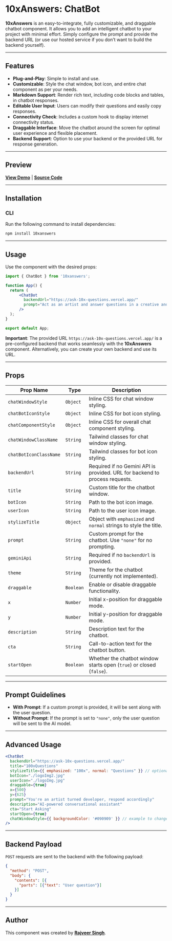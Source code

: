 # 10xAnswers: ChatBot  

**10xAnswers** is an easy-to-integrate, fully customizable, and draggable chatbot component. It allows you to add an intelligent chatbot to your project with minimal effort. Simply configure the prompt and provide the backend URL (or use our hosted service if you don’t want to build the backend yourself).  

---

## Features  

- **Plug-and-Play**: Simple to install and use.  
- **Customizable**: Style the chat window, bot icon, and entire chat component as per your needs.  
- **Markdown Support**: Render rich text, including code blocks and tables, in chatbot responses.  
- **Editable User Input**: Users can modify their questions and easily copy responses.  
- **Connectivity Check**: Includes a custom hook to display internet connectivity status.  
- **Draggable Interface**: Move the chatbot around the screen for optimal user experience and flexible placement.  
- **Backend Support**: Option to use your backend or the provided URL for response generation.  

---

## Preview  
[**View Demo**](https://10x-answers.vercel.app) | [**Source Code**](https://github.com/rajveeerr/10xAnswers)  

---

## Installation  

### CLI  
Run the following command to install dependencies:  
```bash
npm install 10xanswers
```

---

## Usage  

Use the component with the desired props:  
```jsx
import { ChatBot } from '10xanswers';

function App() {
  return (
      <ChatBot 
        backendUrl="https://ask-10x-questions.vercel.app/" 
        prompt="Act as an artist and answer questions in a creative and stylistic manner." 
      />
  );
}

export default App;
```  

**Important**: The provided URL `https://ask-10x-questions.vercel.app/` is a pre-configured backend that works seamlessly with the **10xAnswers** component. Alternatively, you can create your own backend and use its URL.  

---

## Props  

| **Prop Name**            | **Type**   | **Description**                                                                                   |
|--------------------------|------------|---------------------------------------------------------------------------------------------------|
| `chatWindowStyle`        | `Object`   | Inline CSS for chat window styling.                                                              |
| `chatBotIconStyle`       | `Object`   | Inline CSS for bot icon styling.                                                                 |
| `chatComponentStyle`     | `Object`   | Inline CSS for overall chat component styling.                                                   |
| `chatWindowClassName`    | `String`   | Tailwind classes for chat window styling.                                                        |
| `chatBotIconClassName`   | `String`   | Tailwind classes for bot icon styling.                                                           |
| `backendUrl`             | `String`   | Required if no Gemini API is provided. URL for backend to process requests.                      |
| `title`                  | `String`   | Custom title for the chatbot window.                                                             |
| `botIcon`                | `String`   | Path to the bot icon image.                                                                      |
| `userIcon`               | `String`   | Path to the user icon image.                                                                     |
| `stylizeTitle`           | `Object`   | Object with `emphasized` and `normal` strings to style the title.                                |
| `prompt`                 | `String`   | Custom prompt for the chatbot. Use `"none"` for no prompting.                                    |
| `geminiApi`              | `String`   | Required if no `backendUrl` is provided.                                                         |
| `theme`                  | `String`   | Theme for the chatbot (currently not implemented).                                               |
| `draggable`              | `Boolean`  | Enable or disable draggable functionality.                                                       |
| `x`                      | `Number`   | Initial x-position for draggable mode.                                                           |
| `y`                      | `Number`   | Initial y-position for draggable mode.                                                           |
| `description`            | `String`   | Description text for the chatbot.                                                                |
| `cta`                    | `String`   | Call-to-action text for the chatbot button.                                                      |
| `startOpen`              | `Boolean`  | Whether the chatbot window starts open (`true`) or closed (`false`).                             |  

---

## Prompt Guidelines  

- **With Prompt**: If a custom prompt is provided, it will be sent along with the user question.  
- **Without Prompt**: If the prompt is set to `"none"`, only the user question will be sent to the AI model.  

---

## Advanced Usage  

```jsx
<ChatBot 
  backendUrl="https://ask-10x-questions.vercel.app/"
  title="100xQuestions"
  stylizeTitle={{ emphasized: "100x", normal: "Questions" }} // optional but recommended
  botIcon="./logoImg2.jpg"
  userIcon="./logoImg.jpg"
  draggable={true}
  x={500}
  y={625}
  prompt="You're an artist turned developer, respond accordingly"
  description="AI-powered conversational assistant"
  cta="Start Asking"
  startOpen={true}
  chatWindowStyle={{ backgroundColor: '#090909' }} // example to change the background color
/>
```  

---

## Backend Payload  

`POST` requests are sent to the backend with the following payload:  
```json
{
  "method": "POST",
  "body": {
    "contents": [{
      "parts": [{"text": "User question"}]
    }]
  }
}
```

---

## Author  

This component was created by [**Rajveer Singh**](https://x.com/rajveeerrsingh).

